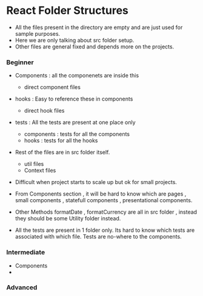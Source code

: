 # React Folder Structures

- All the files present in the directory are empty and are just used for sample purposes.
- Here we are only talking about src folder setup.
- Other files are general fixed and depends more on the projects.

### Beginner

- Components : all the componenets are inside this
  - direct component files
- hooks : Easy to reference these in components
  - direct hook files
- tests : All the tests are present at one place only
  - components : tests for all the components
  - hooks : tests for all the hooks
- Rest of the files are in src folder itself.

  - util files
  - Context files

- Difficult when project starts to scale up but ok for small projects.
- From Components section , it will be hard to know which are pages , small components , statefull components , presentational components.
- Other Methods formatDate , formatCurrency are all in src folder , instead they should be some Utility folder instead.
- All the tests are present in 1 folder only. Its hard to know which tests are associated with which file. Tests are no-where to the components.

### Intermediate

- Components
-

### Advanced
